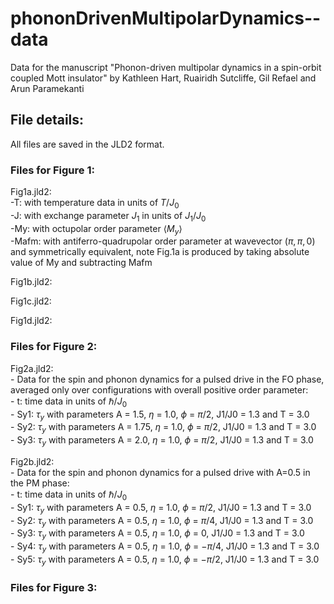 # phononDrivenMultipolarDynamics--data
Data for the manuscript "Phonon-driven multipolar dynamics in a spin-orbit coupled Mott insulator"
by Kathleen Hart, Ruairidh Sutcliffe, Gil Refael and Arun Paramekanti

## File details:
All files are saved in the JLD2 format.

### Files for Figure 1:
Fig1a.jld2:<br />
    -T: with temperature data in units of $T/J_0$ <br />
    -J: with exchange parameter $J_1$ in units of $J_1/J_0$ <br />
    -My: with octupolar order parameter $\langle M_y \rangle$ <br />
    -Mafm: with antiferro-quadrupolar order parameter at wavevector $(\pi,\pi,0)$ and symmetrically equivalent, note Fig.1a is produced by taking absolute value of My and subtracting Mafm <br />

Fig1b.jld2:<br />

Fig1c.jld2:<br />

Fig1d.jld2:<br />

### Files for Figure 2:
Fig2a.jld2:<br />
    - Data for the spin and phonon dynamics for a pulsed drive in the FO phase, averaged only over configurations with overall positive order parameter:<br />
    - t: time data in units of $\hbar/J_0$<br />
    - Sy1: $\tau_y$ with parameters A = 1.5, $\eta$ = 1.0, $\phi$ = $\pi/2$, J1/J0 = 1.3 and T = 3.0<br />
    - Sy2: $\tau_y$ with parameters A = 1.75, $\eta$ = 1.0, $\phi$ = $\pi/2$, J1/J0 = 1.3 and T = 3.0<br />
    - Sy3: $\tau_y$ with parameters A = 2.0, $\eta$ = 1.0, $\phi$ = $\pi/2$, J1/J0 = 1.3 and T = 3.0<br />

Fig2b.jld2:<br />
    - Data for the spin and phonon dynamics for a pulsed drive with A=0.5 in the PM phase:<br />
    - t: time data in units of $\hbar/J_0$<br />
    - Sy1: $\tau_y$ with parameters A = 0.5, $\eta$ = 1.0, $\phi$ = $\pi/2$, J1/J0 = 1.3 and T = 3.0<br />
    - Sy2: $\tau_y$ with parameters A = 0.5, $\eta$ = 1.0, $\phi$ = $\pi/4$, J1/J0 = 1.3 and T = 3.0<br />
    - Sy3: $\tau_y$ with parameters A = 0.5, $\eta$ = 1.0, $\phi$ = 0, J1/J0 = 1.3 and T = 3.0<br />
    - Sy4: $\tau_y$ with parameters A = 0.5, $\eta$ = 1.0, $\phi$ = $-\pi/4$, J1/J0 = 1.3 and T = 3.0<br />
    - Sy5: $\tau_y$ with parameters A = 0.5, $\eta$ = 1.0, $\phi$ = $-\pi/2$, J1/J0 = 1.3 and T = 3.0<br />

### Files for Figure 3:

